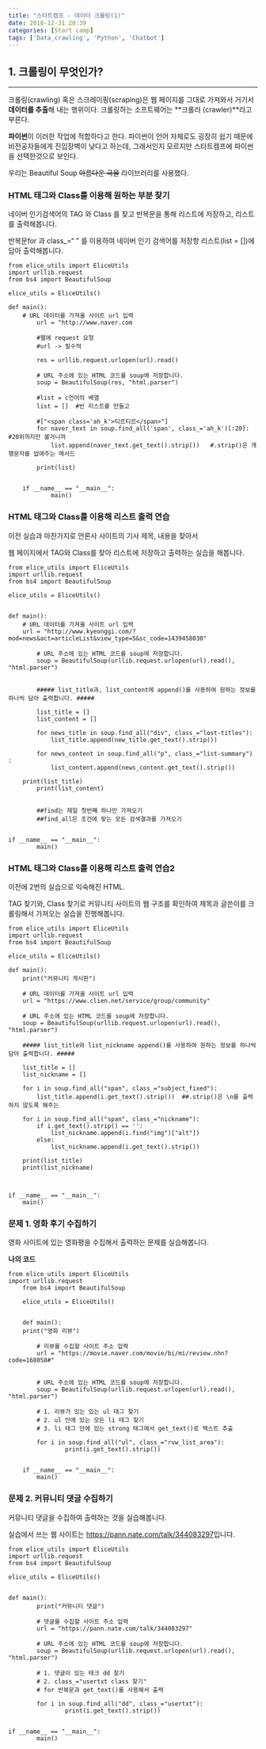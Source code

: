 ```yaml
---
title: "스타트캠프 - 데이터 크롤링(1)"
date: 2018-12-31 20:39
categories: [Start camp]
tags: ['Data_crawling', 'Python', 'Chatbot']
---
```



## 1. 크롤링이 무엇인가?

---

크롤링(crawling) 혹은 스크레이핑(scraping)은 웹 페이지를
그대로 가져와서 거기서 **데이터를 추출**해 내는 행위이다.
크롤링하는 소프트웨어는 **크롤러 (crawler)**라고 부른다.

**파이썬**이 이러한 작업에 적합하다고 한다.
파이썬이 언어 자체로도 굉장히 쉽기 때문에 비전공자들에게 진입장벽이 낮다고 하는데,
그래서인지 모르지만 스타트캠프에 파이썬을 선택한것으로 보인다.

우리는 Beautiful Soup ~~아름다운 국물~~ 라이브러리를 사용했다.



### HTML 태그와 Class를 이용해 원하는 부분 찾기

네이버 인기검색어의 TAG 와 Class 를 찾고 반복문을 통해 리스트에 저장하고, 리스트를 출력해봅니다.

반복문for 과 class_=“ ” 를 이용하여 네이버 인기 검색어를 저장항 리스트(list = [])에 담아 출력해봅니다.


	from elice_utils import EliceUtils
	import urllib.request
	from bs4 import BeautifulSoup
	
	elice_utils = EliceUtils()
	
	def main():
		# URL 데이터를 가져올 사이트 url 입력
    		url = "http://www.naver.com
        
    		#웹에 request 요청
    		#url -> 필수적
    
    		res = urllib.request.urlopen(url).read()
    
    		# URL 주소에 있는 HTML 코드를 soup에 저장합니다.
    		soup = BeautifulSoup(res, "html.parser")
    		
    		#list = c언어의 배열
    		list = []  #빈 리스트를 만들고
    		
    		#["<span class='ah_k'>티르티르</span>"]
    		for naver_text in soup.find_all('span', class_='ah_k')[:20]:  #20위까지만 볼거니까
        		list.append(naver_text.get_text().strip())   #.strip()은 개행문자를 없애주는 메서드

    		print(list)


		if __name__ == "__main__":
    			main()



### HTML 태그와 Class를 이용해 리스트 출력 연습

이전 실습과 마찬가지로 언론사 사이트의 기사 제목, 내용을 찾아서

웹 페이지에서 TAG와 Class를 찾아 리스트에 저장하고 출력하는 실습을 해봅니다.


	from elice_utils import EliceUtils
	import urllib.request
	from bs4 import BeautifulSoup

	elice_utils = EliceUtils()


	def main():
		# URL 데이터를 가져올 사이트 url 입력
		url = "http://www.kyeonggi.com/?mod=news&act=articleList&view_type=S&sc_code=1439458030"
		
    		# URL 주소에 있는 HTML 코드를 soup에 저장합니다.
    		soup = BeautifulSoup(urllib.request.urlopen(url).read(), "html.parser")
		
		
    		##### list_title과, list_content에 append()를 사용하여 원하는 정보를 하나씩 담아 출력합니다. #####

    		list_title = []
    		list_content = []

    		for news_title in soup.find_all("div", class_="lost-titles"):
    			list_title.append(new_title.get_text().strip())
	
    		for news_content in soup.find_all("p", class_="list-summary") :
      			list_content.append(news_content.get_text().strip())

		print(list_title)
    		print(list_content)


    		##find는 제일 첫번째 하나만 가져오기
    		##find_all은 조건에 맞는 모든 검색결과를 가져오기


	if __name__ == "__main__":
    		main()




### HTML 태그와 Class를 이용해 리스트 출력 연습2


이전에 2번의 실습으로 익숙해진 HTML.

TAG 찾기와, Class 찾기로 커뮤니티 사이트의 웹 구조를 확인하여 제목과 글쓴이를 크롤링해서 가져오는 실습을 진행해봅니다.

    from elice_utils import EliceUtils
    import urllib.request
    from bs4 import BeautifulSoup

    elice_utils = EliceUtils()

    def main():
        print("커뮤니티 게시판")

        # URL 데이터를 가져올 사이트 url 입력
        url = "https://www.clien.net/service/group/community"

        # URL 주소에 있는 HTML 코드를 soup에 저장합니다.
        soup = BeautifulSoup(urllib.request.urlopen(url).read(), "html.parser")

        ##### list_title와 list_nickname append()를 사용하여 원하는 정보를 하나씩 담아 출력합니다. #####

        list_title = []
        list_nickname = []

        for i in soup.find_all("span", class_="subject_fixed"):
            list_title.append(i.get_text().strip())  ##.strip()은 \n를 출력하지 않도록 해주는 

        for i in soup.find_all("span", class_="nickname"):
            if i.get_text().strip() == '':
                list_nickname.append(i.find("img")["alt"])
            else:
                list_nickname.append(i.get_text().strip())

        print(list_title)
        print(list_nickname)

    

    if __name__ == "__main__":
        main()



### 문제 1. 영화 후기 수집하기

영화 사이트에 있는 영화평을 수집해서 출력하는 문제를 실습해봅니다.

**나의 코드**


	from elice_utils import EliceUtils
	import urllib.request
    	from bs4 import BeautifulSoup

    	elice_utils = EliceUtils()


    	def main():
		print("영화 리뷰")

        	# 리뷰를 수집할 사이트 주소 입력
        	url = "https://movie.naver.com/movie/bi/mi/review.nhn?code=168058#"


        	# URL 주소에 있는 HTML 코드를 soup에 저장합니다.
        	soup = BeautifulSoup(urllib.request.urlopen(url).read(), "html.parser")

        	# 1. 리뷰가 있는 있는 ul 태그 찾기
        	# 2. ul 안에 있는 모든 li 태그 찾기
        	# 3. li 태그 안에 있는 strong 태그에서 get_text()로 텍스트 추출  
    
        	for i in soup.find_all("ul", class_="rvw_list_area"):
            		print(i.get_text().strip())
  

    	if __name__ == "__main__":
        	main()


### 문제 2. 커뮤니티 댓글 수집하기

커뮤니티 댓글을 수집하여 출력하는 것을 실습해봅니다.

실습에서 쓰는 웹 사이트는 <https://pann.nate.com/talk/344083297>입니다.

	from elice_utils import EliceUtils
	import urllib.request
	from bs4 import BeautifulSoup

	elice_utils = EliceUtils()


	def main():
    		print("커뮤니티 댓글")

    		# 댓글를 수집할 사이트 주소 입력
    		url = "https://pann.nate.com/talk/344083297"

    		# URL 주소에 있는 HTML 코드를 soup에 저장합니다.
    		soup = BeautifulSoup(urllib.request.urlopen(url).read(), "html.parser")

    		# 1. 댓글이 있는 태크 dd 찾기
    		# 2. class_="usertxt class 찾기"
    		# for 반복문과 get_text()를 사용해서 출력

    		for i in soup.find_all("dd", class_="usertxt"):
        			print(i.get_text().strip())


	if __name__ == "__main__":
    		main()



